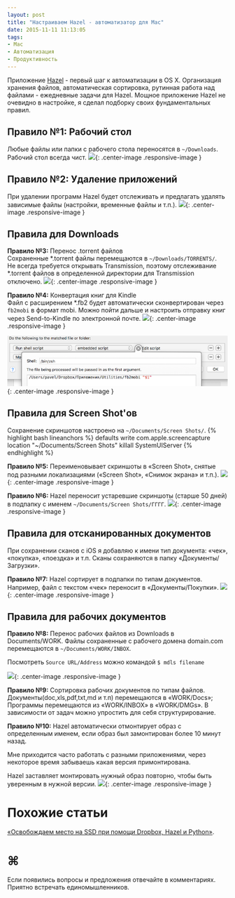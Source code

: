 ```yaml
---
layout: post
title: "Настраиваем Hazel - автоматизатор для Mac"
date: 2015-11-11 11:13:05
tags:
- Mac
- Автоматизация
- Продуктивность
---
```


Приложение [Hazel](https://www.noodlesoft.com/hazel.php) - первый шаг к автоматизации в OS X. Организация хранения файлов, автоматическая сортировка, рутинная работа над файлами - ежедневные задачи для Hazel. Мощное приложение Hazel не очевидно в настройке, я сделал подборку своих фундаментальных правил. 

## Правило №1: Рабочий стол
Любые файлы или папки с рабочего стола переносятся в `~/Downloads`.  
Рабочий стол всегда чист.
![](http://pavel.miroshnichen.co/images/2015/11/hazel-01.png){: .center-image .responsive-image }


## Правило №2: Удаление приложений
При удалении программ Hazel будет отслеживать и предлагать удалять зависимые файлы (настройки, временные файлы и т.п.).
![](http://pavel.miroshnichen.co/images/2015/11/hazel-02.png){: .center-image .responsive-image }
 
## Правила для Downloads

**Правило №3:** Перенос .torrent файлов  
Сохраненные *.torrent файлы перемещаются в `~/Downloads/TORRENTS/`.  
Не всегда требуется открывать Transmission, поэтому отслеживание *.torrent файлов в определенной директории для Transmission отключено.
![](http://pavel.miroshnichen.co/images/2015/11/hazel-03.png){: .center-image .responsive-image }


**Правило №4:** Конвертация книг для Kindle  
Файл с расширением *.fb2 будет автоматически сконвертирован через `fb2mobi` в формат mobi. Можно пойти дальше и настроить отправку книг через Send-to-Kindle по электронной почте.
![](http://pavel.miroshnichen.co/images/2015/11/hazel-04.png){: .center-image .responsive-image }

![Embedded Script](/images/2015/11/hazel-05.png){: .center-image .responsive-image }

## Правила для Screen Shot'ов
Cохранение скриншотов настроено на `~/Documents/Screen Shots/`.
{% highlight bash lineanchors %}
defaults write com.apple.screencapture location "~/Documents/Screen Shots"
killall SystemUIServer
{% endhighlight %}


**Правило №5:** Переименовывает скриншоты в «Screen Shot», снятые под разными локализациями («Screen Shot», «Снимок экрана» и т.п.). 
![](http://pavel.miroshnichen.co/images/2015/11/hazel-06.png){: .center-image .responsive-image }

**Правило №6:** Hazel переносит устаревшие скриншоты (старше 50 дней) в подпапку c именем `~/Documents/Screen Shots/ГГГГ`.
![](http://pavel.miroshnichen.co/images/2015/11/hazel-07.png){: .center-image .responsive-image }


## Правила для отсканированных документов
При сохранении сканов с iOS я добавляю к имени тип документа: «чек», «покупка», «поездка» и т.п. Сканы сохраняются в папку «Документы/Загрузки».

**Правило №7:** Hazel сортирует в подпапки по типам документов. Например, файл с текстом «чек» переносит в «Документы/Покупки».
![](http://pavel.miroshnichen.co/images/2015/11/hazel-08.png){: .center-image .responsive-image }

## Правила для рабочих документов
**Правило №8:** Перенос рабочих файлов из Downloads в Documents/WORK. Файлы сохраненные с рабочего домена domain.com перемещаются в `~/Documents/WORK/INBOX`.  

Посмотреть `Source URL/Address` можно командой `$ mdls filename`

![](http://pavel.miroshnichen.co/images/2015/11/hazel-09.png){: .center-image .responsive-image }


**Правило №9:** Сортировка рабочих документов по типам файлов. Документы(doc,xls,pdf,txt,md и т.п) перемещаются в «WORK/Docs»;
Программы перемещаются из «WORK/INBOX» в «WORK/DMGs».
В зависимости от задач можно упростить для себя структурирование.

**Правило №10:** Hazel автоматически отмонтирует образ с определенным именем, если образ был замонтирован более 10 минут назад. 

Мне приходится часто работать с разными приложениями, через некоторое время забываешь какая версия примонтирована. 

Hazel заставляет монтировать нужный образ повторно, чтобы быть уверенным в нужной версии.
![](http://pavel.miroshnichen.co/images/2015/11/hazel-10.png){: .center-image .responsive-image }


# Похожие статьи
[«Освобождаем место на SSD при помощи Dropbox, Hazel и Python»](http://pavel.miroshnichen.co/2015/02/02/hazel-ios-apps/).

# ⌘
Если появились вопросы и предложения отвечайте в комментариях.  
Приятно встречать единомышленников.



